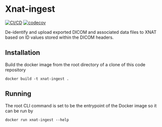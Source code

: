 
# Xnat-ingest

[![CI/CD](https://github.com/Australian-Imaging-Service/xnat-ingest/actions/workflows/ci-cd.yml/badge.svg)](https://github.com/Australian-Imaging-Service/xnat-ingest/actions/workflows/ci-cd.yml)
[![codecov](https://codecov.io/gh/Australian-Imaging-Service/xnat-ingest/graph/badge.svg?token=V860ZYIKQ3)](https://codecov.io/gh/Australian-Imaging-Service/xnat-ingest)

De-identify and upload exported DICOM and associated data files to XNAT based on ID values
stored within the DICOM headers.


## Installation

Build the docker image from the root directory of a clone of this code repository

```
docker build -t xnat-ingest .
```


## Running

The root CLI command is set to be the entrypoint of the Docker image so it can be run
by

```
docker run xnat-ingest --help
```
